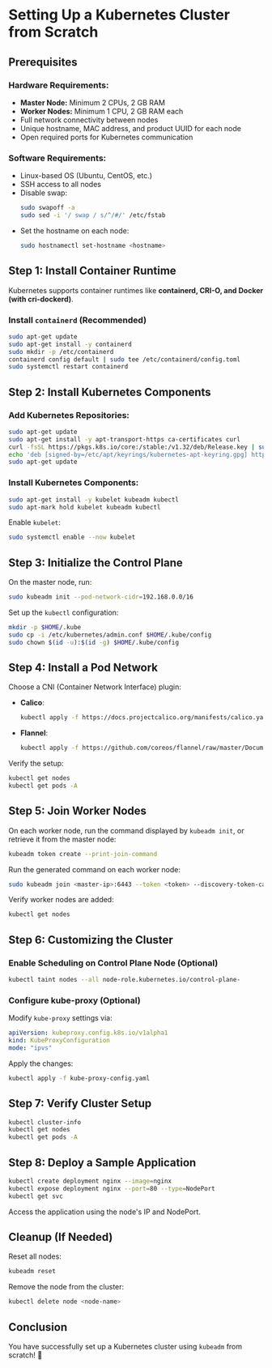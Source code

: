 # Setting Up a Kubernetes Cluster from Scratch

## Prerequisites

### Hardware Requirements:
- **Master Node:** Minimum 2 CPUs, 2 GB RAM
- **Worker Nodes:** Minimum 1 CPU, 2 GB RAM each
- Full network connectivity between nodes
- Unique hostname, MAC address, and product UUID for each node
- Open required ports for Kubernetes communication

### Software Requirements:
- Linux-based OS (Ubuntu, CentOS, etc.)
- SSH access to all nodes
- Disable swap:
  ```bash
  sudo swapoff -a
  sudo sed -i '/ swap / s/^/#/' /etc/fstab
  ```
- Set the hostname on each node:
  ```bash
  sudo hostnamectl set-hostname <hostname>
  ```

## Step 1: Install Container Runtime
Kubernetes supports container runtimes like **containerd, CRI-O, and Docker (with cri-dockerd)**.

### Install `containerd` (Recommended)
```bash
sudo apt-get update
sudo apt-get install -y containerd
sudo mkdir -p /etc/containerd
containerd config default | sudo tee /etc/containerd/config.toml
sudo systemctl restart containerd
```

## Step 2: Install Kubernetes Components
### Add Kubernetes Repositories:
```bash
sudo apt-get update
sudo apt-get install -y apt-transport-https ca-certificates curl
curl -fsSL https://pkgs.k8s.io/core:/stable:/v1.32/deb/Release.key | sudo gpg --dearmor -o /etc/apt/keyrings/kubernetes-apt-keyring.gpg
echo 'deb [signed-by=/etc/apt/keyrings/kubernetes-apt-keyring.gpg] https://pkgs.k8s.io/core:/stable:/v1.32/deb/ /' | sudo tee /etc/apt/sources.list.d/kubernetes.list
sudo apt-get update
```
### Install Kubernetes Components:
```bash
sudo apt-get install -y kubelet kubeadm kubectl
sudo apt-mark hold kubelet kubeadm kubectl
```
Enable `kubelet`:
```bash
sudo systemctl enable --now kubelet
```

## Step 3: Initialize the Control Plane
On the master node, run:
```bash
sudo kubeadm init --pod-network-cidr=192.168.0.0/16
```

Set up the `kubectl` configuration:
```bash
mkdir -p $HOME/.kube
sudo cp -i /etc/kubernetes/admin.conf $HOME/.kube/config
sudo chown $(id -u):$(id -g) $HOME/.kube/config
```

## Step 4: Install a Pod Network
Choose a CNI (Container Network Interface) plugin:
- **Calico**:
  ```bash
  kubectl apply -f https://docs.projectcalico.org/manifests/calico.yaml
  ```
- **Flannel**:
  ```bash
  kubectl apply -f https://github.com/coreos/flannel/raw/master/Documentation/kube-flannel.yml
  ```

Verify the setup:
```bash
kubectl get nodes
kubectl get pods -A
```

## Step 5: Join Worker Nodes
On each worker node, run the command displayed by `kubeadm init`, or retrieve it from the master node:
```bash
kubeadm token create --print-join-command
```
Run the generated command on each worker node:
```bash
sudo kubeadm join <master-ip>:6443 --token <token> --discovery-token-ca-cert-hash sha256:<hash>
```

Verify worker nodes are added:
```bash
kubectl get nodes
```

## Step 6: Customizing the Cluster
### Enable Scheduling on Control Plane Node (Optional)
```bash
kubectl taint nodes --all node-role.kubernetes.io/control-plane-
```

### Configure kube-proxy (Optional)
Modify `kube-proxy` settings via:
```yaml
apiVersion: kubeproxy.config.k8s.io/v1alpha1
kind: KubeProxyConfiguration
mode: "ipvs"
```
Apply the changes:
```bash
kubectl apply -f kube-proxy-config.yaml
```

## Step 7: Verify Cluster Setup
```bash
kubectl cluster-info
kubectl get nodes
kubectl get pods -A
```

## Step 8: Deploy a Sample Application
```bash
kubectl create deployment nginx --image=nginx
kubectl expose deployment nginx --port=80 --type=NodePort
kubectl get svc
```
Access the application using the node's IP and NodePort.

## Cleanup (If Needed)
Reset all nodes:
```bash
kubeadm reset
```
Remove the node from the cluster:
```bash
kubectl delete node <node-name>
```

## Conclusion
You have successfully set up a Kubernetes cluster using `kubeadm` from scratch! 🎉

